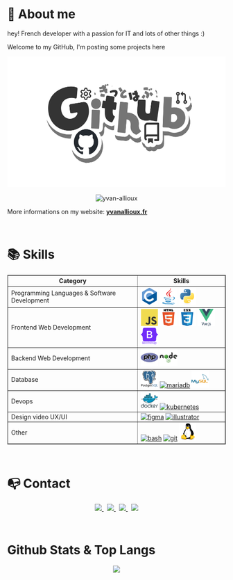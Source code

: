 # 👦 About me

hey! French developer with a passion for IT and lots of other things :)

Welcome to my GitHub, I'm posting some projects here 

<p align="center">
    <a href="https://github.com/yvan-allioux"><img src="./Github.png" alt="art by https://github.com/SAWARATSUKI" height="300"/></a>
</p>

<p align="center"> <img src="https://komarev.com/ghpvc/?username=yvan-allioux&label=Profile%20views&color=0e75b6&style=flat" alt="yvan-allioux" /> </p>

More informations on my website: **[yvanallioux.fr](https://yvanallioux.fr/)**

<br>

# 📚 Skills

<table align="center" border="1">
    <thead>
        <tr>
            <th>Category</th>
            <th>Skills</th>
        </tr>
    </thead>
    <tbody>
        <tr>
            <td>Programming Languages & Software Development</td>
            <td>
                <a href="https://www.cprogramming.com/" target="_blank"><img src="https://raw.githubusercontent.com/devicons/devicon/master/icons/c/c-original.svg" alt="c" width="40" height="40"/></a>
                <!-- There isn't a provided icon for C++ -->
                <a href="https://www.java.com" target="_blank"><img src="https://raw.githubusercontent.com/devicons/devicon/master/icons/java/java-original.svg" alt="java" width="40" height="40"/></a>
                <a href="https://www.python.org" target="_blank"><img src="https://raw.githubusercontent.com/devicons/devicon/master/icons/python/python-original.svg" alt="python" width="40" height="40"/></a>
            </td>
        </tr>
        <tr>
            <td>Frontend Web Development</td>
            <td>
                <a href="https://developer.mozilla.org/en-US/docs/Web/JavaScript" target="_blank"><img src="https://raw.githubusercontent.com/devicons/devicon/master/icons/javascript/javascript-original.svg" alt="javascript" width="40" height="40"/></a>
                <a href="https://www.w3.org/html/" target="_blank"><img src="https://raw.githubusercontent.com/devicons/devicon/master/icons/html5/html5-original-wordmark.svg" alt="html5" width="40" height="40"/></a>
                <a href="https://www.w3schools.com/css/" target="_blank"><img src="https://raw.githubusercontent.com/devicons/devicon/master/icons/css3/css3-original-wordmark.svg" alt="css3" width="40" height="40"/></a>
                <a href="https://vuejs.org/" target="_blank"><img src="https://raw.githubusercontent.com/devicons/devicon/master/icons/vuejs/vuejs-original-wordmark.svg" alt="vuejs" width="40" height="40"/></a>
                <!-- There isn't a provided icon for jQuery -->
                <a href="https://getbootstrap.com" target="_blank"><img src="https://raw.githubusercontent.com/devicons/devicon/master/icons/bootstrap/bootstrap-plain-wordmark.svg" alt="bootstrap" width="40" height="40"/></a>
            </td>
        </tr>
        <tr>
            <td>Backend Web Development</td>
            <td>
                <a href="https://www.php.net" target="_blank"><img src="https://raw.githubusercontent.com/devicons/devicon/master/icons/php/php-original.svg" alt="php" width="40" height="40"/></a>
                <a href="https://nodejs.org" target="_blank"><img src="https://raw.githubusercontent.com/devicons/devicon/master/icons/nodejs/nodejs-original-wordmark.svg" alt="nodejs" width="40" height="40"/></a>
            </td>
        </tr>
        <tr>
            <td>Database</td>
            <td>
                <a href="https://www.postgresql.org" target="_blank"><img src="https://raw.githubusercontent.com/devicons/devicon/master/icons/postgresql/postgresql-original-wordmark.svg" alt="postgresql" width="40" height="40"/></a>
                <a href="https://mariadb.org/" target="_blank"><img src="https://www.vectorlogo.zone/logos/mariadb/mariadb-icon.svg" alt="mariadb" width="40" height="40"/></a>
                <a href="https://www.mysql.com/" target="_blank"><img src="https://raw.githubusercontent.com/devicons/devicon/master/icons/mysql/mysql-original-wordmark.svg" alt="mysql" width="40" height="40"/></a>
            </td>
        </tr>
        <tr>
            <td>Devops</td>
            <td>
                <a href="https://www.docker.com/" target="_blank"><img src="https://raw.githubusercontent.com/devicons/devicon/master/icons/docker/docker-original-wordmark.svg" alt="docker" width="40" height="40"/></a>
                <a href="https://kubernetes.io" target="_blank"><img src="https://www.vectorlogo.zone/logos/kubernetes/kubernetes-icon.svg" alt="kubernetes" width="40" height="40"/></a>
            </td>
        </tr>
        <tr>
            <td>Design video UX/UI</td>
            <td>
                <a href="https://www.figma.com/" target="_blank"><img src="https://www.vectorlogo.zone/logos/figma/figma-icon.svg" alt="figma" width="40" height="40"/></a>
                <a href="https://www.adobe.com/in/products/illustrator.html" target="_blank"><img src="https://www.vectorlogo.zone/logos/adobe_illustrator/adobe_illustrator-icon.svg" alt="illustrator" width="40" height="40"/></a>
                <!-- There isn't a provided icon for Davinci resolve -->
            </td>
        </tr>
        <tr>
            <td>Other</td>
            <td>
                <a href="https://www.gnu.org/software/bash/" target="_blank"><img src="https://www.vectorlogo.zone/logos/gnu_bash/gnu_bash-icon.svg" alt="bash" width="40" height="40"/></a>
                <a href="https://git-scm.com/" target="_blank"><img src="https://www.vectorlogo.zone/logos/git-scm/git-scm-icon.svg" alt="git" width="40" height="40"/></a>
                <a href="https://www.linux.org/" target="_blank"><img src="https://raw.githubusercontent.com/devicons/devicon/master/icons/linux/linux-original.svg" alt="linux" width="40" height="40"/></a>
            </td>
        </tr>
    </tbody>
</table>


<br>


# 📭 Contact

<p align="center">
	<a href="https://www.linkedin.com/in/yvan-allioux/">
		<img src="https://img.shields.io/badge/-LINKEDIN-0077B5?style=for-the-badge&logo=linkedin&logoColor=white">
	</a>
	<span>&nbsp;</span>
	<a href="https://twitter.com/yvanallioux">
		<img src="https://img.shields.io/badge/TWITTER-1DA1F2?style=for-the-badge&logo=twitter&logoColor=white">
	</a>
	<span>&nbsp;</span>
	<a href="mailto:yvan.allioux.pro@gmail.com">
		<img src="https://img.shields.io/badge/-GMAIL-D14836?style=for-the-badge&logo=gmail&logoColor=white">
	</a>
	<span>&nbsp;</span>
	<a href="https://yvanallioux.fr/">
		<img src="https://img.shields.io/badge/-yvanallioux.fr-000000?style=for-the-badge&logo=bootstrap&logoColor=white">
	</a>
</p>

<br>

# Github Stats & Top Langs

<div align="center">
<img height="220px" src="https://github-readme-stats.vercel.app/api/top-langs/?username=yvan-allioux&layout=compact" />
</div>

<br>
